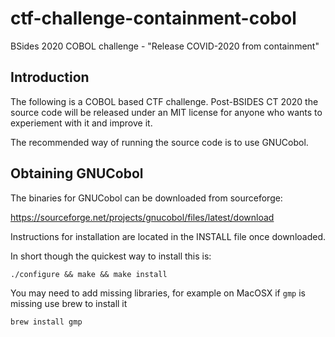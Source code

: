 # ctf-challenge-containment-cobol
BSides 2020 COBOL challenge - "Release COVID-2020 from containment"

## Introduction

The following is a COBOL based CTF challenge. Post-BSIDES CT 2020 the source code will be released under an MIT license
for anyone who wants to experiement with it and improve it.

The recommended way of running the source code is to use GNUCobol.


## Obtaining GNUCobol

The binaries for GNUCobol can be downloaded from sourceforge:

https://sourceforge.net/projects/gnucobol/files/latest/download

Instructions for installation are located in the INSTALL file once downloaded.

In short though the quickest way to install this is:

```
./configure && make && make install
```

You may need to add missing libraries, for example on MacOSX if `gmp` is missing 
use brew to install it

```
brew install gmp

```

